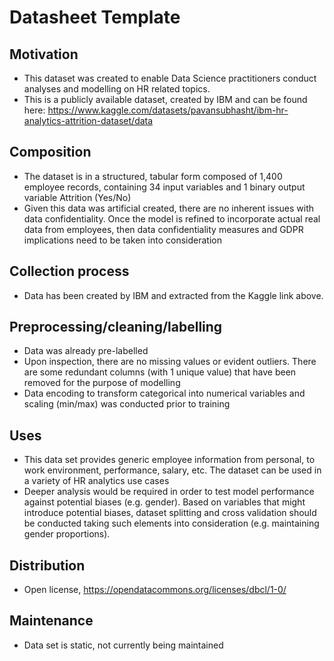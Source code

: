 # Datasheet Template

## Motivation
- This dataset was created to enable Data Science practitioners  conduct analyses and modelling on HR related topics.
- This is a publicly available dataset, created by IBM and can be found here: https://www.kaggle.com/datasets/pavansubhasht/ibm-hr-analytics-attrition-dataset/data


## Composition
- The dataset is in a structured, tabular form composed of 1,400 employee records, containing 34 input variables and 1 binary output variable Attrition (Yes/No)
- Given this data was artificial created, there are no inherent issues with data confidentiality. Once the model is refined to incorporate actual real data from employees, then data confidentiality measures and GDPR implications need to be taken into consideration


## Collection process
- Data has been created by IBM and extracted from the Kaggle link above.


## Preprocessing/cleaning/labelling
- Data was already pre-labelled
- Upon inspection, there are no missing values or evident outliers. There are some redundant columns (with 1 unique value) that have been removed for the purpose of modelling
- Data encoding to transform categorical into numerical variables and scaling (min/max) was conducted prior to training

 
## Uses
- This data set provides generic employee information from personal, to work environment, performance, salary, etc. The dataset can be used in a variety of HR analytics use cases
- Deeper analysis would be required in order to test model performance against potential biases (e.g. gender). Based on variables that might introduce potential biases, dataset splitting and cross validation should be conducted taking such elements into consideration (e.g. maintaining gender proportions).


## Distribution
- Open license, https://opendatacommons.org/licenses/dbcl/1-0/

## Maintenance
- Data set is static, not currently being maintained

